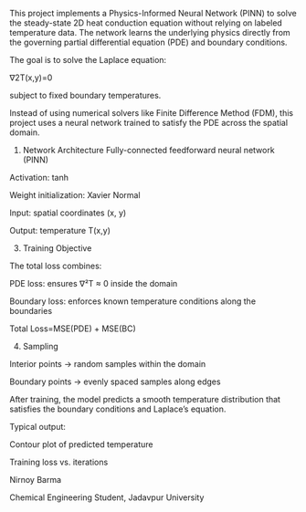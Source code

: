 This project implements a Physics-Informed Neural Network (PINN) to solve the steady-state 2D heat conduction equation without relying on labeled temperature data.
The network learns the underlying physics directly from the governing partial differential equation (PDE) and boundary conditions.

The goal is to solve the Laplace equation:

∇2T(x,y)=0

subject to fixed boundary temperatures.

Instead of using numerical solvers like Finite Difference Method (FDM), this project uses a neural network trained to satisfy the PDE across the spatial domain.

1. Network Architecture
Fully-connected feedforward neural network (PINN)

Activation: tanh

Weight initialization: Xavier Normal

Input: spatial coordinates (x, y)

Output: temperature T(x,y)


3. Training Objective
   
The total loss combines:

PDE loss: ensures ∇²T ≈ 0 inside the domain

Boundary loss: enforces known temperature conditions along the boundaries

Total Loss=MSE(PDE) ​+ MSE(BC)​

4. Sampling
   
Interior points → random samples within the domain

Boundary points → evenly spaced samples along edges

After training, the model predicts a smooth temperature distribution that satisfies the boundary conditions and Laplace’s equation.

Typical output:

Contour plot of predicted temperature

Training loss vs. iterations

Nirnoy Barma

Chemical Engineering Student, Jadavpur University
